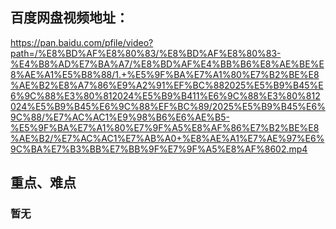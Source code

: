 

## 百度网盘视频地址：
https://pan.baidu.com/pfile/video?path=/%E8%BD%AF%E8%80%83/%E8%BD%AF%E8%80%83-%E4%B8%AD%E7%BA%A7/%E8%BD%AF%E4%BB%B6%E8%AE%BE%E8%AE%A1%E5%B8%88/1.+%E5%9F%BA%E7%A1%80%E7%B2%BE%E8%AE%B2%E8%A7%86%E9%A2%91%EF%BC%882025%E5%B9%B45%E6%9C%88%E3%80%812024%E5%B9%B411%E6%9C%88%E3%80%812024%E5%B9%B45%E6%9C%88%EF%BC%89/2025%E5%B9%B45%E6%9C%88/%E7%AC%AC1%E9%98%B6%E6%AE%B5-%E5%9F%BA%E7%A1%80%E7%9F%A5%E8%AF%86%E7%B2%BE%E8%AE%B2/%E7%AC%AC1%E7%AB%A0+%E8%AE%A1%E7%AE%97%E6%9C%BA%E7%B3%BB%E7%BB%9F%E7%9F%A5%E8%AF%8602.mp4


## 重点、难点

### 暂无


